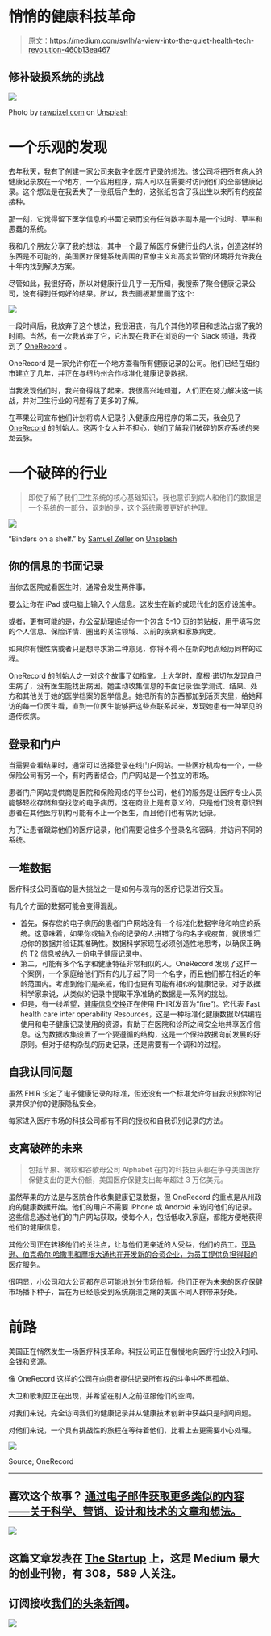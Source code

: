 # 悄悄的健康科技革命

> 原文：<https://medium.com/swlh/a-view-into-the-quiet-health-tech-revolution-460b13ea467>

## 修补破损系统的挑战

![](img/1775f3786285c1361e4250380491819f.png)

Photo by [rawpixel.com](https://unsplash.com/photos/w9YHKTK-wLo?utm_source=unsplash&utm_medium=referral&utm_content=creditCopyText) on [Unsplash](https://unsplash.com/?utm_source=unsplash&utm_medium=referral&utm_content=creditCopyText)

# 一个乐观的发现

去年秋天，我有了创建一家公司来数字化医疗记录的想法。该公司将把所有病人的健康记录放在一个地方，一个应用程序，病人可以在需要时访问他们的全部健康记录。这个想法是在我丢失了一张纸后产生的，这张纸包含了我出生以来所有的疫苗接种。

那一刻，它觉得留下医学信息的书面记录而没有任何数字副本是一个过时、草率和愚蠢的系统。

我和几个朋友分享了我的想法，其中一个最了解医疗保健行业的人说，创造这样的东西是不可能的，美国医疗保健系统周围的官僚主义和高度监管的环境将允许我在十年内找到解决方案。

尽管如此，我很好奇，所以对健康行业几乎一无所知，我搜索了聚合健康记录公司，没有得到任何好的结果。所以，我去画板那里画了这个:

![](img/11df42e5578796ebe47106ffcb06d40b.png)

一段时间后，我放弃了这个想法，我很沮丧，有几个其他的项目和想法占据了我的时间。当然，有一次我放弃了它，它出现在我正在浏览的一个 Slack 频道，我找到了 [OneRecord](https://medium.com/u/9f3cd594cac?source=post_page-----460b13ea467--------------------------------) 。

OneRecord 是一家允许你在一个地方查看所有健康记录的公司。他们已经在纽约市建立了几年，并正在与纽约州合作标准化健康记录数据。

当我发现他们时，我兴奋得跳了起来。我很高兴地知道，人们正在努力解决这一挑战，并对卫生行业的问题有了更多的了解。

在苹果公司宣布他们计划将病人记录引入健康应用程序的第二天，我会见了 [OneRecord](http://www.onerecord.com) 的创始人。这两个女人并不担心，她们了解我们破碎的医疗系统的来龙去脉。

# **一个破碎的行业**

> 即使了解了我们卫生系统的核心基础知识，我也意识到病人和他们的数据是一个系统的一部分，讽刺的是，这个系统需要更好的护理。

![](img/3c7c618846414fa11e0ba53193c16fbd.png)

“Binders on a shelf.” by [Samuel Zeller](https://unsplash.com/@samuelzeller?utm_source=medium&utm_medium=referral) on [Unsplash](https://unsplash.com?utm_source=medium&utm_medium=referral)

## **你的信息的书面记录**

当你去医院或看医生时，通常会发生两件事。

要么让你在 iPad 或电脑上输入个人信息。这发生在新的或现代化的医疗设施中。

或者，更有可能的是，办公室助理递给你一个包含 5-10 页的剪贴板，用于填写您的个人信息、保险详情、圈出的关注领域、以前的疾病和家族病史。

如果你有慢性病或者只是想寻求第二种意见，你将不得不在新的地点经历同样的过程。

OneRecord 的创始人之一对这个故事了如指掌。上大学时，摩根·诺切尔发现自己生病了，没有医生能找出病因。她主动收集信息的书面记录:医学测试、结果、处方和其他关于她的医学档案的医学信息。她把所有的东西都加到活页夹里，给她拜访的每一位医生看，直到一位医生能够把这些点联系起来，发现她患有一种罕见的遗传疾病。

## **登录和门户**

当需要查看结果时，通常可以选择登录在线门户网站。一些医疗机构有一个，一些保险公司有另一个，有时两者结合。门户网站是一个独立的市场。

患者门户网站提供商是医院和保险网络的平台公司，他们的服务是让医疗专业人员能够轻松存储和查找您的电子病历。这在商业上是有意义的，只是他们没有意识到患者在其他医疗机构可能有不止一个医生，而且他们也有病历记录。

为了让患者跟踪他们的医疗记录，他们需要记住多个登录名和密码，并访问不同的系统。

## 一堆数据

医疗科技公司面临的最大挑战之一是如何与现有的医疗记录进行交互。

有几个方面的数据可能会变得混乱。

*   首先，保存您的电子病历的患者门户网站没有一个标准化数据字段和响应的系统。这意味着，如果你或输入你的记录的人拼错了你的名字或疫苗，就很难汇总你的数据并验证其准确性。数据科学家现在必须创造性地思考，以确保正确的 T2 信息被纳入一份电子健康记录中。
*   第二，可能有多个名字和健康特征非常相似的人。OneRecord 发现了这样一个案例，一个家庭给他们所有的儿子起了同一个名字，而且他们都在相近的年龄范围内。考虑到他们是亲戚，他们也更有可能有相似的健康记录。对于数据科学家来说，从类似的记录中提取干净准确的数据是一系列的挑战。
*   但是，有一线希望，[健康信息交换](https://www.healthit.gov/HIE)正在使用 FHIR(发音为“fire”)。它代表 Fast health care inter operability Resources，这是一种标准化健康数据以供编程使用和电子健康记录使用的资源，有助于在医院和诊所之间安全地共享医疗信息。这为数据收集设置了一个要遵循的结构，这是一个保持数据向前发展的好原则。但对于结构杂乱的历史记录，还是需要有一个调和的过程。

## **自我认同问题**

虽然 FHIR 设定了电子健康记录的标准，但还没有一个标准允许你自我识别你的记录并保护你的健康隐私安全。

每家进入医疗市场的科技公司都有不同的授权和自我识别记录的方法。

## **支离破碎的未来**

> 包括苹果、微软和谷歌母公司 Alphabet 在内的科技巨头都在争夺美国医疗保健支出的更大份额，美国医疗保健支出每年超过 3 万亿美元。

虽然苹果的方法是与医院合作收集健康记录数据，但 OneRecord 的重点是从州政府的健康数据开始。他们的用户不需要 iPhone 或 Android 来访问他们的记录。这些信息通过他们的门户网站获取，使每个人，包括低收入家庭，都能方便地获得他们的健康信息。

其他公司正在转移他们的关注点，让与他们更亲近的人受益，他们的员工。[亚马逊、伯克希尔·哈撒韦和摩根大通也在开发新的合资企业，为员工提供负担得起的医疗服务](https://www.economist.com/news/leaders/21736138-welcome-doctor-you-revolution-health-care-coming)。

很明显，小公司和大公司都在尽可能地划分市场份额。他们正在为未来的医疗保健市场播下种子，旨在为已经感受到系统崩溃之痛的美国不同人群带来好处。

# **前路**

美国正在悄然发生一场医疗科技革命。科技公司正在慢慢地向医疗行业投入时间、金钱和资源。

像 OneRecord 这样的公司在向患者提供记录所有权的斗争中不再孤单。

大卫和歌利亚正在出现，并希望在别人之前征服他们的空间。

对我们来说，完全访问我们的健康记录并从健康技术创新中获益只是时间问题。

对他们来说，一个具有挑战性的旅程在等待着他们，比看上去更需要小心处理。

![](img/678f878f455a6e7d4ef857727412a445.png)

Source; OneRecord

___________________

## **喜欢这个故事？** [**通过电子邮件获取更多类似的内容——关于科学、营销、设计和技术的文章和想法。**](http://eepurl.com/dgDf6L)

[![](img/308a8d84fb9b2fab43d66c117fcc4bb4.png)](https://medium.com/swlh)

## 这篇文章发表在 [The Startup](https://medium.com/swlh) 上，这是 Medium 最大的创业刊物，有 308，589 人关注。

## 订阅接收[我们的头条新闻](http://growthsupply.com/the-startup-newsletter/)。

[![](img/b0164736ea17a63403e660de5dedf91a.png)](https://medium.com/swlh)